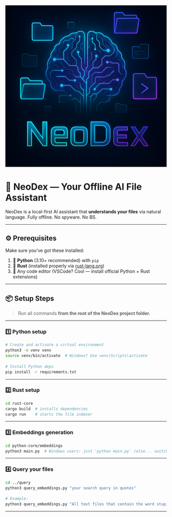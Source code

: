 ![alt text](ec86996c-71a6-4d9f-a66f-921ce43f4af9.jpeg)
---

# 🧠 NeoDex — Your Offline AI File Assistant

NeoDex is a local-first AI assistant that **understands your files** via natural language. Fully offline. No spyware. No BS.

---

## ⚙️ Prerequisites

Make sure you've got these installed:

1. 🐍 **Python** (3.10+ recommended) with `pip`
2. 🦀 **Rust** (installed properly via [rust-lang.org](https://www.rust-lang.org/))
3. 🧠 Any code editor (VSCode? Cool — install official Python + Rust extensions)

---

## 📦 Setup Steps

> Run all commands **from the root of the NeoDex project folder.**

---

### 1️⃣ Python setup

```bash
# Create and activate a virtual environment
python3 -m venv venv
source venv/bin/activate  # Windows? Use venv\Scripts\activate

# Install Python deps
pip install -r requirements.txt
```

---

### 2️⃣ Rust setup

```bash
cd rust-core
cargo build  # installs dependencies
cargo run    # starts the file indexer
```

---

### 3️⃣ Embeddings generation

```bash
cd python-core/embeddings
python3 main.py  # Windows users: just 'python main.py' (also... switch to Linux, please.)
```

---

### 4️⃣ Query your files

```bash
cd ../query
python3 query_embeddings.py "your search query in quotes"

# Example:
python3 query_embeddings.py "All text files that contain the word stupid"
```

---

